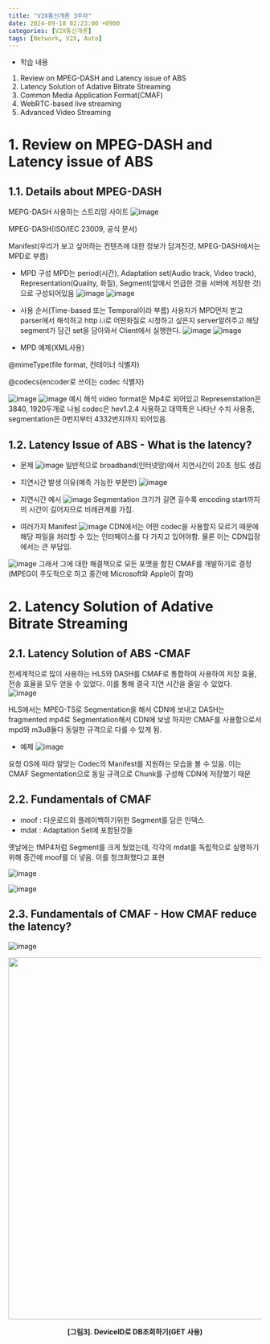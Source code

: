 ```yaml
---
title: "V2X통신개론 3주차"
date: 2024-09-18 02:23:00 +0900
categories: [V2X통신개론]
tags: [Network, V2X, Auto]
---
```


- 학습 내용

1. Review on MPEG-DASH and Latency issue of ABS
2. Latency Solution of Adative Bitrate Streaming
3. Common Media Application Format(CMAF)
4. WebRTC-based live streaming
5. Advanced Video Streaming

# 1. Review on MPEG-DASH and Latency issue of ABS

## 1.1. Details about MPEG-DASH

MEPG-DASH 사용하는 스트리밍 사이트
![image](https://github.com/user-attachments/assets/dc214f5e-aceb-4fe8-99ab-75ee863dbc41)

MPEG-DASH(ISO/IEC 23009, 공식 문서)

Manifest(우리가 보고 싶어하는 컨텐츠에 대한 정보가 담겨진것, MPEG-DASH에서는 MPD로 부름)

- MPD 구성
MPD는 period(시간), Adaptation set(Audio track, Video track), Representation(Quailty, 화질), Segment(앞에서 언급한 것을 서버에 저장한 것)으로 구성되어있음
![image](https://github.com/user-attachments/assets/126577ad-3a47-482e-9ddf-ab57a6313eca)
![image](https://github.com/user-attachments/assets/650592fb-48bd-4e96-87c4-da06003d05bb)

- 사용 순서(Time-based 또는 Temporal이라 부름)
사용자가 MPD먼저 받고 parser에서 해석하고 http i.i로 어떤화질로 시청하고 싶은지 server알려주고 해당 segment가 담긴 set을 담아와서 Client에서 실행한다. 
![image](https://github.com/user-attachments/assets/ae042036-5617-4a61-a574-061ed5c1d59b)
![image](https://github.com/user-attachments/assets/8d2fc260-1214-4aa7-97da-c27e4a653065)

- MPD 예제(XML사용)

@mimeType(file format, 컨테이너 식별자)

@codecs(encoder로 쓰이는 codec 식별자)

![image](https://github.com/user-attachments/assets/86dbac4c-783a-4234-8c28-ce9380867794)
![image](https://github.com/user-attachments/assets/024f05ec-1dc8-47d0-b2f5-c4caec251b34)
예시 해석
video format은 Mp4로 되어있고 Represenstation은 3840, 1920두개로 나뉨 codec은 hev1.2.4 사용하고 대역폭은 나타난 수치 사용중, segmentation은 0번지부터 4332번지까지 되어있음.

## 1.2. Latency Issue of ABS - What is the latency?

- 문제
![image](https://github.com/user-attachments/assets/1e49a36c-1ee8-416f-b6ac-fa4a27d8512e)
일반적으로 broadband(인터넷망)에서 지연시간이 20초 정도 생김

- 지연시간 발생 이유(예측 가능한 부분만)
![image](https://github.com/user-attachments/assets/10b43ba4-db72-4e6e-8b0a-abc28b5b752a)

- 지연시간 예시
![image](https://github.com/user-attachments/assets/263338b4-9da5-4200-aa17-274ff528ec65)
Segmentation 크기가 길면 길수록 encoding start까지의 시간이 길어지므로 비례관계를 가짐. 

- 여러가지 Manifest
![image](https://github.com/user-attachments/assets/6294c4e9-8d4a-4fd3-b3c8-bcb8d26530db)
CDN에서는 어떤 codec을 사용할지 모르기 때문에 해당 파일을 처리할 수 있는 인터페이스를 다 가지고 있어야함. 물론 이는 CDN입장에서는 큰 부담임.

![image](https://github.com/user-attachments/assets/9d290b4f-533d-473d-aebf-a2d6c504d2bd)
그래서 그에 대한 해결책으로 모든 포맷을 합친 CMAF를 개발하기로 결정(MPEG이 주도적으로 하고 중간에 Microsoft와 Apple이 참여)

# 2. Latency Solution of Adative Bitrate Streaming

## 2.1. Latency Solution of ABS -CMAF
전세계적으로 많이 사용하는 HLS와 DASH를 CMAF로 통합하여 사용하여 저장 효율, 전송 효율을 모두 얻을 수 있었다. 이를 통해 결국 지연 시간을 줄일 수 있었다.
![image](https://github.com/user-attachments/assets/b2e713d5-ee38-40a0-8919-f80f5fa9acc6)

HLS에서는 MPEG-TS로 Segmentation을 해서 CDN에 보내고 DASH는 fragmented mp4로 Segmentation해서 CDN에 보냄 하지만 CMAF를 사용함으로서 mpd와 m3u8둘다 동일한 규격으로 다룰 수 있게 됨.

- 예제
![image](https://github.com/user-attachments/assets/790c9278-afd0-4a7b-addb-a5656646f1fc)

요청 OS에 따라 알맞는 Codec의 Manifest를 지원하는 모습을 볼 수 있음. 이는 CMAF Segmentation으로 동일 규격으로 Chunk를 구성해 CDN에 저장했기 때문

## 2.2. Fundamentals of CMAF

- moof : 다운로드와 플레이백하기위한 Segment를 담은 인덱스
- mdat : Adaptation Set에 포함된것들

옛날에는 fMP4처럼 Segment를 크게 뒀었는데, 각각의 mdat를 독립적으로 실행하기 위해 중간에 moof를 더 넣음. 이를 청크화했다고 표현

![image](https://github.com/user-attachments/assets/75a1e31c-d6ff-415c-b04c-61f34ec32c24)

![image](https://github.com/user-attachments/assets/4652a3dd-3c63-400e-ab1d-654bd50fc53f)

## 2.3. Fundamentals of CMAF - How CMAF reduce the latency?

![image](https://github.com/user-attachments/assets/e93a5fb3-f6d8-4444-9ac2-edffe21ab20b)


<center>
<img src="https://github.com/user-attachments/assets/10f817fd-21f2-4b4a-97da-4fc7ff7891ab" width="720" height=""/>
<p><b>[그림3]. DeviceID로 DB조회하기(GET 사용) </b></p>
</center>

